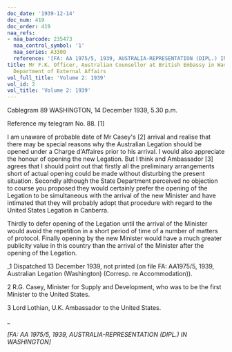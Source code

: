 ```yaml
---
doc_date: '1939-12-14'
doc_num: 419
doc_order: 419
naa_refs:
- naa_barcode: 235473
  naa_control_symbol: '1'
  naa_series: A3300
  reference: '[FA: AA 1975/5, 1939, AUSTRALIA-REPRESENTATION (DIPL.) IN WASHINGTON]'
title: Mr F.K. Officer, Australian Counsellor at British Embassy in Washington, to
  Department of External Affairs
vol_full_title: 'Volume 2: 1939'
vol_id: 2
vol_title: 'Volume 2: 1939'
---
```


Cablegram 89 WASHINGTON, 14 December 1939, 5.30 p.m.

Reference my telegram No. 88. [1]

I am unaware of probable date of Mr Casey's [2] arrival and realise that there may be special reasons why the Australian Legation should be opened under a Charge d'Affaires prior to his arrival. I would also appreciate the honour of opening the new Legation. But I think and Ambassador [3] agrees that I should point out that firstly all the preliminary arrangements short of actual opening could be made without disturbing the present situation. Secondly although the State Department perceived no objection to course you proposed they would certainly prefer the opening of the Legation to be simultaneous with the arrival of the new Minister and have intimated that they will probably adopt that procedure with regard to the United States Legation in Canberra.

Thirdly to defer opening of the Legation until the arrival of the Minister would avoid the repetition in a short period of time of a number of matters of protocol. Finally opening by the new Minister would have a much greater publicity value in this country than the arrival of the Minister after the opening of the Legation.

 _1 Dispatched 13 December 1939, not printed (on file FA: AA1975/5, 1939, Australian Legation (Washington) (Corresp. re Accommodation)).

2 R.G. Casey, Minister for Supply and Development, who was to be the first Minister to the United States.

3 Lord Lothian, U.K. Ambassador to the United States.

_

 _[FA: AA 1975/5, 1939, AUSTRALIA-REPRESENTATION (DIPL.) IN WASHINGTON]_